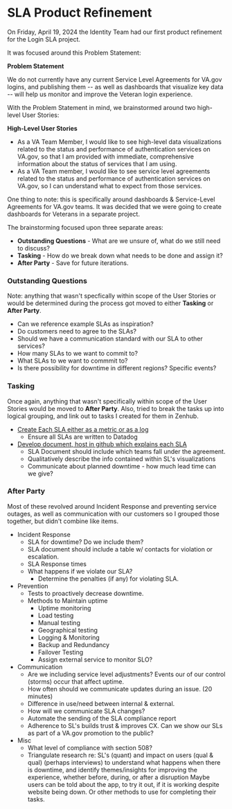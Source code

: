 # SLA Product Refinement

On Friday, April 19, 2024 the Identity Team had our first product refinement for the Login SLA project.


It was focused around this Problem Statement:

__Problem Statement__

We do not currently have any current Service Level Agreements for VA.gov logins, and publishing them -- as well as dashboards that visualize key data -- will help us monitor and improve the Veteran login experience.

With the Problem Statement in mind, we brainstormed around two high-level User Stories:

__High-Level User Stories__
* As a VA Team Member, I would like to see high-level data visualizations related to the status and performance of authentication services on VA.gov, so that I am provided with immediate, comprehensive information about the status of services that I am using.
* As a VA Team member, I would like to see service level agreements related to the status and performance of authentication services on VA.gov, so I can understand what to expect from those services.

One thing to note: this is specifically around dashboards  & Service-Level Agreements for VA.gov teams. It was decided that we were going to create dashboards for Veterans in a separate project.

The brainstorming focused upon three separate areas:
* __Outstanding Questions__ - What are we unsure of, what do we still need to discuss?
* __Tasking__ - How do we break down what needs to be done and assign it?
* __After Party__ - Save for future iterations.



### Outstanding Questions
Note: anything that wasn't specfically within scope of the User Stories or would be determined during the process got moved to either __Tasking__ or __After Party__.
* Can we reference example SLAs as inspiration?
* Do customers need to agree to the SLAs?
* Should we have a communication standard with our SLA to other services?
* How many SLAs to we want to commit to?
* What SLAs to we want to commmit to?
* Is there possibility for downtime in different regions? Specific events?


### Tasking
Once again, anything that wasn't specifically within scope of the User Stories would be moved to __After Party__.  Also, tried to break the tasks up into logical grouping, and link out to tasks I created for them in Zenhub.
* [Create Each SLA either as a metric or as a log](https://app.zenhub.com/workspaces/identity-5f5bab705a94c9001ba33734/issues/gh/department-of-veterans-affairs/va.gov-team/81307)
  * Ensure all SLAs are written to Datadog
* [Develop document, host in github which explains each SLA](https://app.zenhub.com/workspaces/identity-5f5bab705a94c9001ba33734/issues/gh/department-of-veterans-affairs/va.gov-team/81310)
  * SLA Document should include which teams fall under the agreement.
  * Qualitatively describe the info contained within SL's visualizations
  * Communicate about planned downtime - how much lead time can we give?

### After Party
Most of these revolved around Incident Response and preventing service outages, as well as communication with our customers so I grouped those together, but didn't combine like items.
* Incident Response
  * SLA for downtime? Do we include them?
  * SLA document should include a table w/ contacts for violation or escalation.
  * SLA Response times
  * What happens if we violate our SLA?
    * Determine the penalties (if any) for violating SLA.
* Prevention
  * Tests to proactively decrease downtime.
  * Methods to Maintain uptime
    * Uptime monitoring
    * Load testing
    * Manual testing
    * Geographical testing
    * Logging & Monitoring
    * Backup and Redundancy
    * Failover Testing
    * Assign external service to monitor SLO?
* Communication
  * Are we including service level adjustments? Events our of our control (storms) occur that affect uptime.
  * How often should we communicate updates during an issue. (20 minutes)
  * Difference in use/need between internal & external.
  * How will we communicate SLA changes?
  * Automate the sending of the SLA compliance report
  * Adherence to SL's builds trust & improves CX. Can we show our SLs as part of a VA.gov promotion to the public?
* Misc
  * What level of compliance with section 508?
  * Triangulate research re: SL's (quant) and impact on users (qual & qual) (perhaps interviews) to understand what happens when there is downtime, and identify themes/insights for improving the experience, whether before, during, or after a disruption  Maybe users can be told about the app, to try it out, if it is working despite website being down. Or other methods to use for completing their tasks.
  

